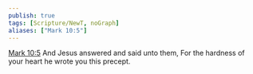 ```yaml
---
publish: true
tags: [Scripture/NewT, noGraph]
aliases: ["Mark 10:5"]
---
```

[Mark 10:5](https://churchofjesuschrist.org/study/scriptures/nt/mark/10?lang=eng&id=p5#p5) And Jesus answered and said unto them, For the hardness of your heart he wrote you this precept.
